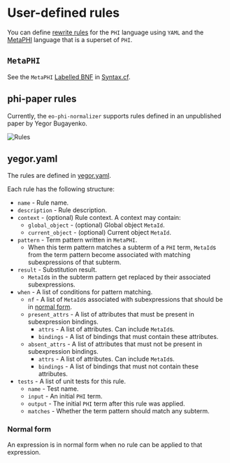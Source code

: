 # User-defined rules

You can define [rewrite rules](https://en.wikipedia.org/wiki/Rewriting#Term_rewriting_systems) for the `PHI` language using `YAML` and the [MetaPHI](#metaphi) language that is a superset of `PHI`.

## `MetaPHI`

See the `MetaPHI` [Labelled BNF](https://bnfc.readthedocs.io/en/latest/lbnf.html) in [Syntax.cf](https://github.com/objectionary/eo-phi-normalizer/blob/master/eo-phi-normalizer/grammar/EO/Phi/Syntax.cf).

## phi-paper rules

Currently, the `eo-phi-normalizer` supports rules defined in an unpublished paper by Yegor Bugayenko.

![Rules](media/rules.jpg)

## yegor.yaml

The rules are defined in [yegor.yaml](https://github.com/objectionary/eo-phi-normalizer/blob/master/eo-phi-normalizer/test/eo/phi/rules/yegor.yaml).

Each rule has the following structure:

- `name` - Rule name.
- `description` - Rule description.
- `context` - (optional) Rule context. A context may contain:
  - `global_object` - (optional) Global object `MetaId`.
  - `current_object` - (optional) Current object `MetaId`.
- `pattern` - Term pattern written in `MetaPHI`.
  - When this term pattern matches a subterm of a `PHI` term, `MetaId`s from the term pattern become associated with matching subexpressions of that subterm.
- `result` - Substitution result.
  - `MetaId`s in the subterm pattern get replaced by their associated subexpressions.
- `when` - A list of conditions for pattern matching.
  - `nf` - A list of `MetaId`s associated with subexpressions that should be in [normal form](#normal-form).
  - `present_attrs` - A list of attributes that must be present in subexpression bindings.
    - `attrs` - A list of attributes. Can include `MetaId`s.
    - `bindings` - A list of bindings that must contain these attributes.
  - `absent_attrs` - A list of attributes that must not be present in subexpression bindings.
    - `attrs` - A list of attributes. Can include `MetaId`s.
    - `bindings` - A list of bindings that must not contain these attributes.
- `tests` - A list of unit tests for this rule.
  - `name` - Test name.
  - `input` - An initial `PHI` term.
  - `output` - The initial `PHI` term after this rule was applied.
  - `matches` - Whether the term pattern should match any subterm.

### Normal form

An expression is in normal form when no rule can be applied to that expression.
